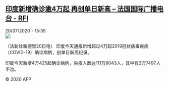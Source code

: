 <!--1595256977000-->
[印度新增确诊逾4万起 再创单日新高 – 法国国际广播电台 - RFI](http://www.rfi.fr//cn/contenu/20200720-%E5%8D%B0%E5%BA%A6%E6%96%B0%E5%A2%9E%E7%A1%AE%E8%AF%8A%E9%80%BE4%E4%B8%87%E8%B5%B7-%E5%86%8D%E5%88%9B%E5%8D%95%E6%97%A5%E6%96%B0%E9%AB%98)
------

<div>20/07/2020 - 15:35</div><img src="https://s.rfi.fr/media/display/1bb8bb7c-ca97-11ea-a647-005056a98db9/w:310/p:16x9/int0014b.200720213501.jpg"><div class="t-content__body u-clearfix"><div class="m-interstitial"></div><p>（法新社新德里20日电）    印度今天通报新增超过4万起2019冠状病毒疾病（COVID-19）确诊病例，创单日新高纪录。</p><p>    印度今天新增4万425起确诊病例，染疫人数达111万8043人，其中有2万7497人不治。</p><p class="t-copyright">© 2020 AFP</p>        </div>
